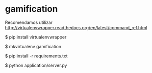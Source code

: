 # gamification

Recomendamos utilizar 
http://virtualenvwrapper.readthedocs.org/en/latest/command_ref.html

$ pip install virtualenvwrapper

$ mkvirtualenv gamification

$ pip install -r requirements.txt

$ python application/server.py

